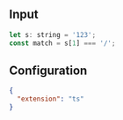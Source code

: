 
## Input
```javascript input
let s: string = '123';
const match = s[1] === '/';
```

## Configuration
```json configuration
{
  "extension": "ts"
}
```
